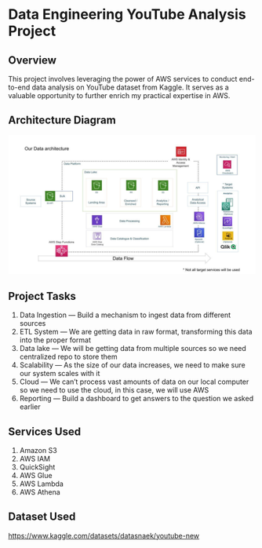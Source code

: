# Data Engineering YouTube Analysis Project

## Overview

This project involves leveraging the power of AWS services to conduct end-to-end data analysis on YouTube dataset from Kaggle. It serves as a valuable opportunity to further enrich my practical expertise in AWS.

## Architecture Diagram
<img src="architecture.jpeg">

## Project Tasks
1. Data Ingestion — Build a mechanism to ingest data from different sources
2. ETL System — We are getting data in raw format, transforming this data into the proper format
3. Data lake — We will be getting data from multiple sources so we need centralized repo to store them
4. Scalability — As the size of our data increases, we need to make sure our system scales with it
5. Cloud — We can’t process vast amounts of data on our local computer so we need to use the cloud, in this case, we will use AWS
6. Reporting — Build a dashboard to get answers to the question we asked earlier

## Services Used
1. Amazon S3
2. AWS IAM
3. QuickSight
4. AWS Glue
5. AWS Lambda
6. AWS Athena

## Dataset Used
https://www.kaggle.com/datasets/datasnaek/youtube-new
